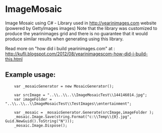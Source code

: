 ImageMosaic
===========

Image Mosaic using C# - Library used in <a href='http://kufli.blogspot.com/2012/08/yearinimagescom-how-did-i-build-this.html'>http://yearinimages.com</a> website (powered by GettyImages images)
Note that the library was customized to produce the yearinimages grid and there is no guarantee that it 
would produce similar results when generating using this library.

Read more on "how did i build yearinimages.com" at : <a href='http://kufli.blogspot.com/2012/08/yearinimagescom-how-did-i-build-this.html'>http://kufli.blogspot.com/2012/08/yearinimagescom-how-did-i-build-this.html</a>

Example usage:
--------------

        var _mosaicGenerator = new MosaicGenerator();

        var srcImage = "..\\..\\..\\ImageMosaicTest\\144146014.jpg";
        var imageFolder = "..\\..\\..\\ImageMosaicTest\\TestImages\\entertainment";
        
        var _mosaic = _mosaicGenerator.Generate(srcImage,imageFolder );
        _mosaic.Image.Save(string.Format("c:\\Temp\\{0}.jpg", Guid.NewGuid().ToString("N")));
        _mosaic.Image.Dispose();